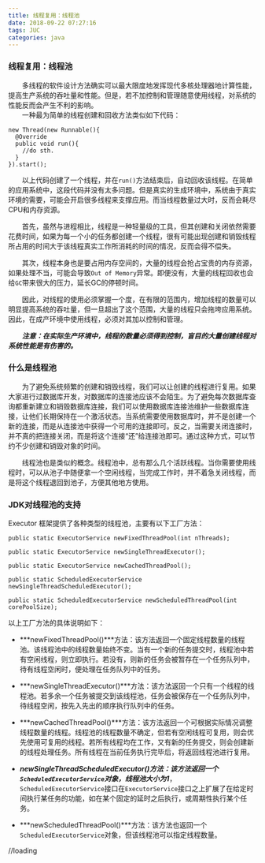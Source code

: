 ```yaml
---
title: 线程复用：线程池
date: 2018-09-22 07:27:16
tags: JUC
categories: java
---
```

### 线程复用：线程池
&emsp;&emsp;多线程的软件设计方法确实可以最大限度地发挥现代多核处理器地计算性能，提高生产系统的吞吐量和性能。但是，若不加控制和管理随意使用线程，对系统的性能反而会产生不利的影响。   
&emsp;&emsp;一种最为简单的线程创建和回收方法类似如下代码：  
```
new Thread(new Runnable(){
  @Override
  public void run(){
    //do sth.
  }
}).start();
```
&emsp;&emsp;以上代码创建了一个线程，并在`run()`方法结束后，自动回收该线程。在简单的应用系统中，这段代码并没有太多问题。但是真实的生成环境中，系统由于真实环境的需要，可能会开启很多线程来支撑应用。而当线程数量过大时，反而会耗尽CPU和内存资源。   

&emsp;&emsp;首先，虽然与进程相比，线程是一种轻量级的工具，但其创建和关闭依然需要花费时间，如果为每一个小的任务都创建一个线程，很有可能出现创建和销毁线程所占用的时间大于该线程真实工作所消耗的时间的情况，反而会得不偿失。

&emsp;&emsp;其次，线程本身也是要占用内存空间的，大量的线程会抢占宝贵的内存资源，如果处理不当，可能会导致`Out of Memory`异常。即便没有，大量的线程回收也会给`GC`带来很大的压力，延长GC的停顿时间。

&emsp;&emsp;因此，对线程的使用必须掌握一个度，在有限的范围内，增加线程的数量可以明显提高系统的吞吐量，但一旦超出了这个范围，大量的线程只会拖垮应用系统。因此，在成产环境中使用线程，必须对其加以控制和管理。  

&emsp;&emsp;***注意：在实际生产环境中，线程的数量必须得到控制，盲目的大量创建线程对系统性能是有伤害的。***

### 什么是线程池

&emsp;&emsp;为了避免系统频繁的创建和销毁线程，我们可以让创建的线程进行复用。如果大家进行过数据库开发，对数据库的连接池应该不会陌生。为了避免每次数据库查询都重新建立和销毁数据库连接，我们可以使用数据库连接池维护一些数据库连接，让他们长期保持在一个激活状态。当系统需要使用数据库时，并不是创建一个新的连接，而是从连接池中获得一个可用的连接即可。反之，当需要关闭连接时，并不真的把连接关闭，而是将这个连接“还”给连接池即可。通过这种方式，可以节约不少创建和销毁对象的时间。  

&emsp;&emsp;线程池也是类似的概念。线程池中，总有那么几个活跃线程。当你需要使用线程时，可以从池子中随便拿一个空闲线程，当完成工作时，并不着急关闭线程，而是将这个线程退回到池子，方便其他地方使用。

### JDK对线程池的支持

Executor 框架提供了各种类型的线程池，主要有以下工厂方法：  
```
public static ExecutorService newFixedThreadPool(int nThreads);

public static ExecutorService newSingleThreadExecutor();

public static ExecutorService newCachedThreadPool();

public static ScheduledExecutorService newSingleThreadScheduledExecutor();

public static ScheduledExecutorService newScheduledThreadPool(int corePoolSize);

```
以上工厂方法的具体说明如下：  
* ***newFixedThreadPool()***方法：该方法返回一个固定线程数量的线程池。该线程池中的线程数量始终不变。当有一个新的任务提交时，线程池中若有空闲线程，则立即执行。若没有，则新的任务会被暂存在一个任务队列中，待有线程空闲时，便处理在任务队列中的任务。

* ***newSingleThreadExecutor()***方法：该方法返回一个只有一个线程的线程池。若多余一个任务被提交到该线程池，任务会被保存在一个任务队列中，待线程空闲，按先入先出的顺序执行队列中的任务。  

* ***newCachedThreadPool()***方法：该方法返回一个可根据实际情况调整线程数量的线程。线程池的线程数量不确定，但若有空闲线程可复用，则会优先使用可复用的线程。若所有线程均在工作，又有新的任务提交，则会创建新的线程处理任务。所有线程在当前任务执行完毕后，将返回线程池进行复用。

* ***newSingleThreadScheduledExecutor()***方法：该方法返回一个`ScheduledExecutorService`对象，线程池大小为***1***，`ScheduledExecutorService`接口在`ExecutorService`接口之上扩展了在给定时间执行某任务的功能，如在某个固定的延时之后执行，或周期性执行某个任务。

* ***newScheduledThreadPool()***方法：该方法也返回一个`ScheduledExecutorService`对象，但该线程池可以指定线程数量。

//loading
